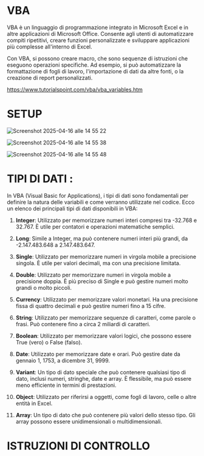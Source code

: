 # VBA 


VBA è un linguaggio di programmazione integrato in Microsoft Excel e in altre applicazioni di Microsoft Office. 
Consente agli utenti di automatizzare compiti ripetitivi, creare funzioni personalizzate e sviluppare applicazioni più complesse all'interno di Excel.

Con VBA, si possono creare macro, che sono sequenze di istruzioni che eseguono operazioni specifiche. 
Ad esempio, si può automatizzare la formattazione di fogli di lavoro, l'importazione di dati da altre fonti, o la creazione di report personalizzati. 


https://www.tutorialspoint.com/vba/vba_variables.htm

# SETUP 

![Screenshot 2025-04-16 alle 14 55 22](https://github.com/user-attachments/assets/c181a2f9-77f2-4da5-b071-649cc9e74a32)


![Screenshot 2025-04-16 alle 14 55 38](https://github.com/user-attachments/assets/97a9843c-3e5a-4b43-bb20-be1f39e7cf0d)


![Screenshot 2025-04-16 alle 14 55 48](https://github.com/user-attachments/assets/047f17e8-2779-4e05-833b-b509950b79ff)


# TIPI DI DATI :


In VBA (Visual Basic for Applications), i tipi di dati sono fondamentali per definire la natura delle variabili e come verranno utilizzate nel codice. Ecco un elenco dei principali tipi di dati disponibili in VBA:

1. **Integer**: Utilizzato per memorizzare numeri interi compresi tra -32.768 e 32.767. È utile per contatori e operazioni matematiche semplici.

2. **Long**: Simile a Integer, ma può contenere numeri interi più grandi, da -2.147.483.648 a 2.147.483.647.

3. **Single**: Utilizzato per memorizzare numeri in virgola mobile a precisione singola. È utile per valori decimali, ma con una precisione limitata.

4. **Double**: Utilizzato per memorizzare numeri in virgola mobile a precisione doppia. È più preciso di Single e può gestire numeri molto grandi o molto piccoli.

5. **Currency**: Utilizzato per memorizzare valori monetari. Ha una precisione fissa di quattro decimali e può gestire numeri fino a 15 cifre.

6. **String**: Utilizzato per memorizzare sequenze di caratteri, come parole o frasi. Può contenere fino a circa 2 miliardi di caratteri.

7. **Boolean**: Utilizzato per memorizzare valori logici, che possono essere True (vero) o False (falso).

8. **Date**: Utilizzato per memorizzare date e orari. Può gestire date da gennaio 1, 1753, a dicembre 31, 9999.

9. **Variant**: Un tipo di dato speciale che può contenere qualsiasi tipo di dato, inclusi numeri, stringhe, date e array. È flessibile, ma può essere meno efficiente in termini di prestazioni.

10. **Object**: Utilizzato per riferirsi a oggetti, come fogli di lavoro, celle o altre entità in Excel.

11. **Array**: Un tipo di dato che può contenere più valori dello stesso tipo. Gli array possono essere unidimensionali o multidimensionali.







# ISTRUZIONI DI CONTROLLO 


